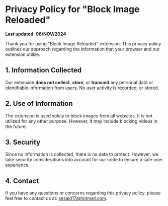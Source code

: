 # Privacy Policy for "Block Image Reloaded"

**Last updated: 08/NOV/2024**

Thank you for using "Block Image Reloaded" extension. This privacy policy outlines our approach regarding the information that your browser and our extension utilize.

## 1. Information Collected

Our extension **does not collect**, **store**, or **transmit** any personal data or identifiable information from users. No user activity is recorded, or stored.

## 2. Use of Information

The extension is used solely to block images from all websites. It is not utilized for any other purpose. However, it may include blocking videos in the future.

## 3. Security

Since no information is collected, there is no data to protect. However, we take security considerations into account for our code to ensure a safe user experience.

## 4. Contact

If you have any questions or concerns regarding this privacy policy, please feel free to contact us at: sesaid17@hotmail.com.
